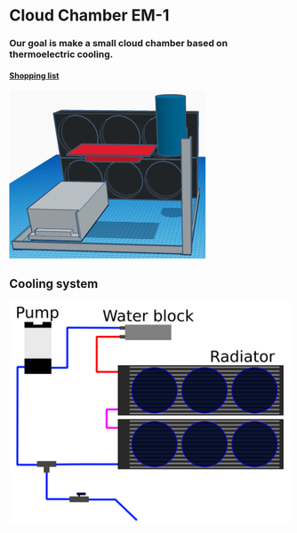 # Cloud Chamber EM-1

### Our goal is make a small cloud chamber based on thermoelectric cooling.

#### [Shopping list](https://docs.google.com/spreadsheets/d/14hCsTsorVP4mwYcDdZ4Uk--QDRCdFsPFW2lGzlMLsTE/edit?usp=sharing)

![image](documents/schema.png "Cloud Chamber visualization")

## Cooling system
![Image](documents/inkscape_schema.svg "Cooling system")